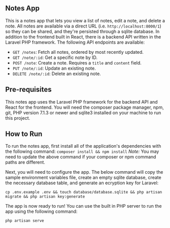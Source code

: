 ## Notes App
This is a notes app that lets you view a list of notes, edit a note, and delete a note. All notes are available via a direct URL (i.e. `http://localhost:8000/1`) so they can be shared, and they're persisted through a sqlite database. In addition to the frontend built in React, there is a backend API written in the Laravel PHP framework. The following API endpoints are available:

- `GET /notes`: Fetch all notes, ordered by most recently updated.
- `GET /note/:id`: Get a specific note by ID.
- `POST /note`:  Create a note. Requires a `title` and `content` field.
- `PUT /note/:id`: Update an existing note.
- `DELETE /note/:id`: Delete an existing note.

## Pre-requisites
This notes app uses the Laravel PHP framework for the backend API and React for the frontend. You will need the composer package manager, npm, git, PHP version 7.1.3 or newer and sqlite3 installed on your machine to run this project.

## How to Run
To run the notes app, first install all of the application's dependencies with the following command:
`composer install && npm install`
*Note:* You may need to update the above command if your composer or npm command paths are different.

Next, you will need to configure the app. The below command will copy the sample environment variables file, create an empty sqlite database, create the necessary database table, and generate an ecryption key for Laravel:

`cp .env.example .env && touch database/database.sqlite && php artisan migrate && php artisan key:generate`

The app is now ready to run! You can use the built in PHP server to run the app using the following command:

`php artisan serve`
